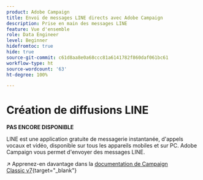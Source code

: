 ```yaml
---
product: Adobe Campaign
title: Envoi de messages LINE directs avec Adobe Campaign
description: Prise en main des messages LINE
feature: Vue d'ensemble
role: Data Engineer
level: Beginner
hidefromtoc: true
hide: true
source-git-commit: c61d8aa8e0a68ccc81a6141782f860daf061bc61
workflow-type: ht
source-wordcount: '63'
ht-degree: 100%

---
```


# Création de diffusions LINE


**PAS ENCORE DISPONIBLE**


LINE est une application gratuite de messagerie instantanée, d&#39;appels vocaux et vidéo, disponible sur tous les appareils mobiles et sur PC. Adobe Campaign vous permet d&#39;envoyer des messages LINE.

↗️ Apprenez-en davantage dans la [documentation de Campaign Classic v7](https://experienceleague.adobe.com/docs/campaign-classic/using/sending-messages/line-channel.html?lang=fr){target=&quot;_blank&quot;}

